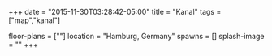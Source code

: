 +++
date = "2015-11-30T03:28:42-05:00"
title = "Kanal"
tags = ["map","kanal"]

floor-plans = [""]
location = "Hamburg, Germany"
spawns = []
splash-image = ""
+++
